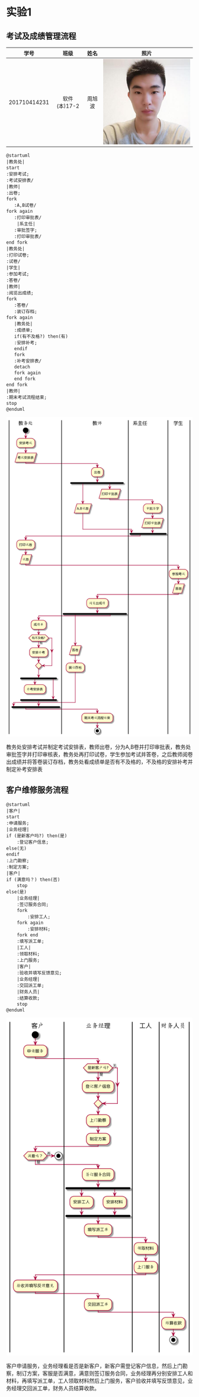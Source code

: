 # 实验1
## 考试及成绩管理流程
|学号|班级|姓名|照片|
|:-------:|:-------------: | :----------:|:---:|
|201710414231|软件(本)17-2|周旭波|![me](../me.jpg)|
```
@startuml
|教务处|
start
:安排考试;
:考试安排表/
|教师|
:出卷;
fork
   :A,B试卷/
fork again
   :打印审批表/
    |系主任|
   :审批签字;
   :打印审批表/
end fork
|教务处|
:打印试卷;
:试卷/
|学生|
:参加考试;
:答卷/
|教师|
:阅览出成绩;
fork
   :答卷/
   :装订存档;
fork again
   |教务处|
   :成绩单;
   if(有不及格?) then(有)
   :安排补考;
   endif
   fork
   :补考安排表/
   detach
   fork again
   end fork
end fork
|教师|
:期末考试流程结束;
stop
@enduml
```
![考试及成绩管理流程](考试及成绩管理流程.jpg)


教务处安排考试并制定考试安排表，教师出卷，分为A,B卷并打印审批表，教务处审批签字并打印审核表，教务处再打印试卷，学生参加考试并答卷，之后教师阅卷出成绩并将答卷装订存档，教务处看成绩单是否有不及格的，不及格的安排补考并制定补考安排表

## 客户维修服务流程
```
@startuml
|客户|
start
:申请服务;
|业务经理|
if (是新客户吗?) then(是)
    :登记客户信息;
else(无)
endif
:上门勘察;
:制定方案;
|客户|
if (满意吗？) then(否)
    stop
else(是)
    |业务经理|
    :签订服务合同;
    fork
        :安排工人;
    fork again
        :安排材料;
    fork end
    :填写派工单;
    |工人|
    :领取材料;
    :上门服务;
    |客户|
    :验收并填写反馈意见;
    |业务经理|
    :交回派工单;
    |财务人员|
    :结算收款;
    stop
@enduml
```


![客户维修服务流程](客户维修服务流程.jpg)



客户申请服务，业务经理看是否是新客户，新客户需登记客户信息，然后上门勘察，制订方案，客服是否满意，满意则签订服务合同，业务经理再分别安排工人和材料，再填写派工单，工人领取材料然后上门服务，客户验收并填写反馈意见，业务经理交回派工单，财务人员结算收款。


